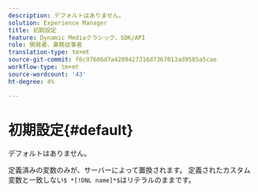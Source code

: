 ```yaml
---
description: デフォルトはありません。
solution: Experience Manager
title: 初期設定
feature: Dynamic Mediaクラシック，SDK/API
role: 開発者、業務従事者
translation-type: tm+mt
source-git-commit: f6c97606d7a4209427316d7367013ad9585a5cae
workflow-type: tm+mt
source-wordcount: '43'
ht-degree: 4%

---
```



# 初期設定{#default}

デフォルトはありません。

定義済みの変数のみが、サーバーによって置換されます。 定義されたカスタム変数と一致しない`$ *[!DNL name]*$`はリテラルのままです。
